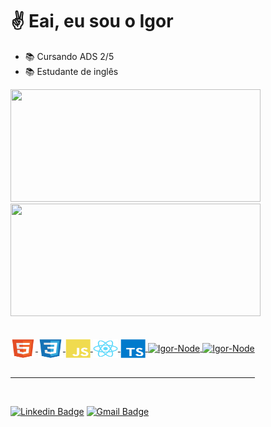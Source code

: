 # ✌ Eai, eu sou o Igor

- 📚 Cursando ADS 2/5
- 📚 Estudante de inglês 

<div>
  <a href="https://github.com/igorlimasandes">
  <img width="400px" height="180em" src="https://github-readme-stats.vercel.app/api?username=igorlimasandes&show_icons=true&theme=cobalt&include_all_commits=true&count_private=true"/>
  <img width="400px" height="180em" src="https://github-readme-stats.vercel.app/api/top-langs/?username=igorlimasandes&layout=compact&langs_count=7&theme=cobalt"/>
</div>


   <br>
   <br>
   
<div style="display:inline-block">   

<img align="center" alt="Igor-HTML" height="30" width="40" src="https://raw.githubusercontent.com/devicons/devicon/master/icons/html5/html5-original.svg">
<img align="center" alt="Igor-CSS" height="30" width="40" src="https://raw.githubusercontent.com/devicons/devicon/master/icons/css3/css3-original.svg">
<img align="center" alt="Igor-Js" height="30" width="40" src="https://raw.githubusercontent.com/devicons/devicon/master/icons/javascript/javascript-plain.svg">
<img align="center" alt="Igor-React" height="30" width="40" src="https://raw.githubusercontent.com/devicons/devicon/master/icons/react/react-original.svg">
<img align="center" alt="Igor-Typescript" height="30" width="40" src="https://raw.githubusercontent.com/devicons/devicon/master/icons/typescript/typescript-plain.svg">
<img align="center" alt="Igor-Node" height="30" width="40" src="https://cdn.jsdelivr.net/gh/devicons/devicon/icons/nodejs/nodejs-original.svg">
<img align="center" alt="Igor-Node" height="30" width="40" src="https://cdn.jsdelivr.net/gh/devicons/devicon/icons/postgresql/postgresql-plain-wordmark.svg" />
  
<div>  



  <br>

 ---
 
 <br>
 
[![Linkedin Badge](https://img.shields.io/badge/Linkedin-0077B5?style=for-the-badge&logo=linkedin&logoColor=white)](https://www.linkedin.com/in/igorsandes/) 
[![Gmail Badge](https://img.shields.io/badge/Gmail-D14836?style=for-the-badge&logo=gmail&logoColor=white)](mailto:igorlimasandes@gmail.com)

<br>
